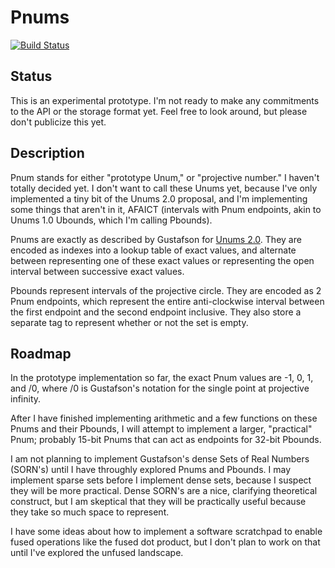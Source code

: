 # Pnums

[![Build Status](https://travis-ci.org/jwmerrill/Pnums.jl.svg?branch=master)](https://travis-ci.org/jwmerrill/Pnums.jl)

## Status

This is an experimental prototype. I'm not ready to make any commitments to the API or the storage format yet. Feel free to look around, but please don't publicize this yet.

## Description

Pnum stands for either "prototype Unum," or "projective number." I haven't totally decided yet. I don't want to call these Unums yet, because I've only implemented a tiny bit of the Unums 2.0 proposal, and I'm implementing some things that aren't in it, AFAICT (intervals with Pnum endpoints, akin to Unums 1.0 Ubounds, which I'm calling Pbounds).

Pnums are exactly as described by Gustafson for [Unums 2.0](http://www.johngustafson.net/presentations/Multicore2016-JLG.pdf). They are encoded as indexes into a lookup table of exact values, and alternate between representing one of these exact values or representing the open interval between successive exact values.

Pbounds represent intervals of the projective circle. They are encoded as 2 Pnum endpoints, which represent the entire anti-clockwise interval between the first endpoint and the second endpoint inclusive. They also store a separate tag to represent whether or not the set is empty.

## Roadmap

In the prototype implementation so far, the exact Pnum values are -1, 0, 1, and /0, where /0 is Gustafson's notation for the single point at projective infinity.

After I have finished implementing arithmetic and a few functions on these Pnums and their Pbounds, I will attempt to implement a larger, "practical" Pnum; probably 15-bit Pnums that can act as endpoints for 32-bit Pbounds.

I am not planning to implement Gustafson's dense Sets of Real Numbers (SORN's) until I have throughly explored Pnums and Pbounds. I may implement sparse sets before I implement dense sets, because I suspect they will be more practical. Dense SORN's are a nice, clarifying theoretical construct, but I am skeptical that they will be practically useful because they take so much space to represent.

I have some ideas about how to implement a software scratchpad to enable fused operations like the fused dot product, but I don't plan to work on that until I've explored the unfused landscape.

